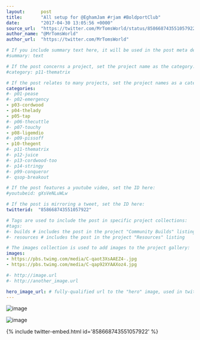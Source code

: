```yaml
---
layout:      post
title:       "All setup for @EghamJam #rjam #BoldportClub"
date:        "2017-04-30 13:05:56 +0000"
source_url:  "https://twitter.com/MrTomsWorld/status/858668743551057922"
author_name: "@MrTomsWorld"
author_url:  "https://twitter.com/MrTomsWorld"

# If you include summary text here, it will be used in the post meta description instead of an excerpt from the post body
#summary: text

# If the post concerns a project, set the project name as the category:
#category: p11-thematrix

# If the post relates to many projects, set the project names as a categories array:
categories:
#- p01-pease
#- p02-emergency
- p03-cordwood
- p04-thelady
- p05-tap
#- p06-thecuttle
#- p07-touchy
- p08-ligemdio
#- p09-pissoff
- p10-thegent
#- p11-thematrix
#- p12-juice
#- p13-cordwood-too
#- p14-stringy
#- p99-conqueror
#- qsop-breakout

# If the post features a youtube video, set the ID here:
#youtubeid: gXsVeNLuWLw

# If the post is mirroring a tweet, set the ID here:
twitterid:  "858668743551057922"

# Tags are used to include the post in specific project collections:
#tags:
#- builds # includes the post in the project "Community Builds" listing
#- resources # includes the post in the project "Resources" listing

# The images collection is used to add images to the project gallery:
images:
- https://pbs.twimg.com/media/C-qaot3XsAAEZ4-.jpg
- https://pbs.twimg.com/media/C-qap92XYAAXoz4.jpg

#- http://image.url
#- http://another_image.url

hero_image_url: # fully-qualified url to the "hero" image, used in twitter cards for example
---
```


![image](https://pbs.twimg.com/media/C-qaot3XsAAEZ4-.jpg)

![image](https://pbs.twimg.com/media/C-qap92XYAAXoz4.jpg)

{% include twitter-embed.html id='858668743551057922' %}


